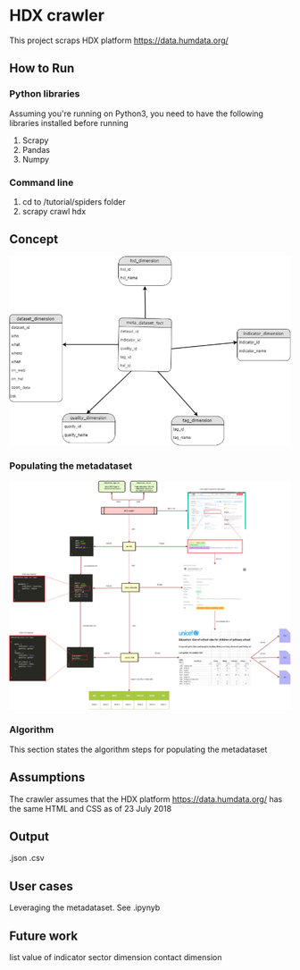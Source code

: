 # HDX crawler

This project scraps HDX platform https://data.humdata.org/

## How to Run
### Python libraries

Assuming you're running on Python3, you need to have the following libraries installed before running
1. Scrapy
2. Pandas
3. Numpy

### Command line
1. cd to /tutorial/spiders folder
2. scrapy crawl hdx

## Concept


![metadataset diagram](images/metadataset_diagram.jpg)

### Populating the metadataset

![Crawler diagram](images/crawler_diagram.jpg)

### Algorithm

This section states the algorithm steps for populating the metadataset




## Assumptions

The crawler assumes that the HDX platform https://data.humdata.org/ has the same HTML and CSS as of 23 July 2018 



## Output

.json
.csv

## User cases

Leveraging the metadataset. See .ipynyb

## Future work

list
value of indicator
sector dimension
contact dimension

